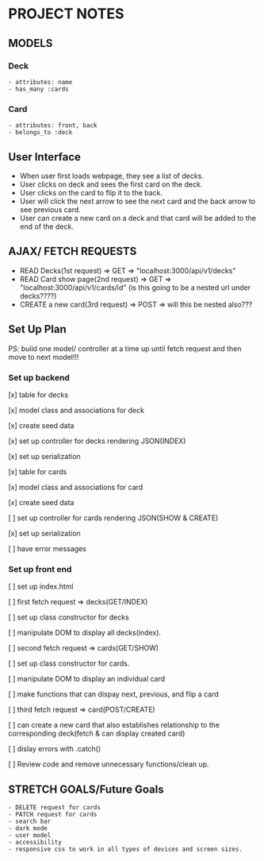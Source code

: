 # PROJECT NOTES

## MODELS

### Deck

    - attributes: name
    - has_many :cards

### Card

    - attributes: front, back
    - belongs_to :deck

## User Interface

- When user first loads webpage, they see a list of decks.
- User clicks on deck and sees the first card on the deck.
- User clicks on the card to flip it to the back.
- User will click the next arrow to see the next card and the back arrow to see previous card.
- User can create a new card on a deck and that card will be added to the end of the deck.

## AJAX/ FETCH REQUESTS

- READ Decks(1st request) => GET => "localhost:3000/api/v1/decks"
- READ Card show page(2nd request) => GET => "localhost:3000/api/v1/cards/id" (is this going to be a nested url under decks????)
- CREATE a new card(3rd request) => POST => will this be nested also???

## Set Up Plan

PS: build one model/ controller at a time up until fetch request and then move to next model!!!

### Set up backend

[x] table for decks

[x] model class and associations for deck

[x] create seed data

[x] set up controller for decks rendering JSON(INDEX)

[x] set up serialization

[x] table for cards

[x] model class and associations for card

[x] create seed data

[ ] set up controller for cards rendering JSON(SHOW & CREATE)

[x] set up serialization

[ ] have error messages

### Set up front end

[ ] set up index.html

[ ] first fetch request => decks(GET/INDEX)

[ ] set up class constructor for decks

[ ] manipulate DOM to display all decks(index).

[ ] second fetch request => cards(GET/SHOW)

[ ] set up class constructor for cards.

[ ] manipulate DOM to display an individual card

[ ] make functions that can dispay next, previous, and flip a card

[ ] third fetch request => card(POST/CREATE)

[ ] can create a new card that also establishes relationship to the corresponding deck(fetch & can display created card)

[ ] dislay errors with .catch()

[ ] Review code and remove unnecessary functions/clean up.

## STRETCH GOALS/Future Goals

    - DELETE request for cards
    - PATCH request for cards
    - search bar
    - dark mode
    - user model
    - accessibility
    - responsive css to work in all types of devices and screen sizes.
